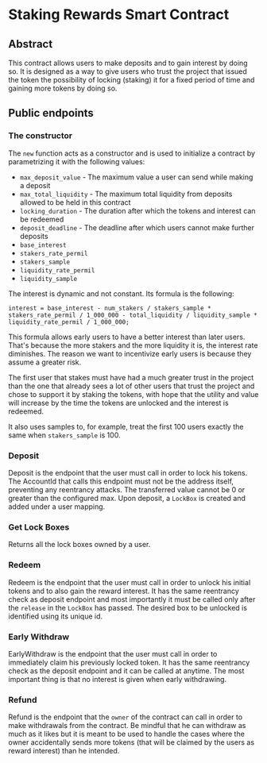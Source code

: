 # Staking Rewards Smart Contract

## Abstract

This contract allows users to make deposits and to gain interest by doing so. It is
designed as a way to give users who trust the project that issued the token the
possibility of locking (staking) it for a fixed period of time and gaining more
tokens by doing so.

## Public endpoints

### The constructor

The ```new``` function acts as a constructor and is used to initialize a contract
by parametrizing it with the following values:

- ```max_deposit_value``` - The maximum value a user can send while making a deposit
- ```max_total_liquidity``` - The maximum total liquidity from deposits allowed to be held in this contract
- ```locking_duration``` - The duration after which the tokens and interest can be redeemed
- ```deposit_deadline``` - The deadline after which users cannot make further deposits
- ```base_interest```
- ```stakers_rate_permil```
- ```stakers_sample```
- ```liquidity_rate_permil```
- ```liquidity_sample```

The interest is dynamic and not constant. Its formula is the following:

```
interest = base_interest - num_stakers / stakers_sample * stakers_rate_permil / 1_000_000 - total_liquidity / liquidity_sample * liquidity_rate_permil / 1_000_000;
```

This formula allows early users to have a better interest than later users. That's
because the more stakers and the more liquidity it is, the interest rate diminishes.
The reason we want to incentivize early users is because they assume a greater risk.

The first user that stakes must have had a much greater trust in the project than 
the one that already sees a lot of other users that trust the project and chose to
support it by staking the tokens, with hope that the utility and value will increase
by the time the tokens are unlocked and the interest is redeemed.

It also uses samples to, for example, treat the first 100 users exactly the same when 
```stakers_sample``` is 100.

### Deposit

Deposit is the endpoint that the user must call in order to lock his tokens. The 
AccountId that calls this endpoint must not be the address itself, preventing any 
reentrancy attacks. The transferred value cannot be 0 or greater than the configured
max. Upon deposit, a ```LockBox``` is created and added under a user mapping.

### Get Lock Boxes

Returns all the lock boxes owned by a user.

### Redeem

Redeem is the endpoint that the user must call in order to unlock his initial tokens
and to also gain the reward interest. It has the same reentrancy check as deposit
endpoint and most importantly it must be called only after the ```release``` in the
```LockBox``` has passed. The desired box to be unlocked is identified using its unique id.

### Early Withdraw

EarlyWithdraw is the endpoint that the user must call in order to immediately claim
his previously locked token. It has the same reentrancy check as the deposit endpoint
and it can be called at anytime. The most important thing is that no interest is given
when early withdrawing.

### Refund

Refund is the endpoint that the ```owner``` of the contract can call in order to
make withdrawals from the contract. Be mindful that he can withdraw as much as it likes
but it is meant to be used to handle the cases where the owner accidentally sends more
tokens (that will be claimed by the users as reward interest) than he intended.

